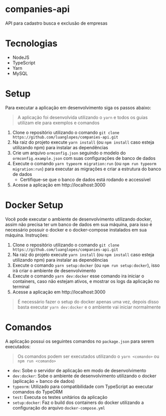 # companies-api

API para cadastro busca e exclusão de empresas

# Tecnologias

- NodeJS
- TypeScript
- Yarn
- MySQL

# Setup

Para executar a aplicação em desenvolvimento siga os passos abaixo:

> A aplicação foi desenvolvida utilizando o `yarn` e todos os guias utilizam ele para exemplos e comandos

1. Clone o repositório utilizando o comando `git clone https://github.com/luanglopes/companies-api.git`
2. Na raiz do projeto execute `yarn install` (ou `npm install` caso esteja utilizando npm) para instalar as dependências
3. Crie um arquivo `ormconfig.json` seguindo o modelo do `ormconfig.example.json` com suas configurações de banco de dados
4. Execute o comando `yarn typeorm migration:run` (ou `npm run typeorm migration:run`) para executar as migrações e criar a estrutura do banco de dados
    - Certifique-se que o banco de dados está rodando e accessível
5. Acesse a aplicação em http://localhost:3000

# Docker Setup

Você pode executar o ambiente de desenvolvimento utilizando docker, assim não precisa ter um banco de dados em sua máquina, para isso é necessário possuir o docker e o docker-compose instalados em sua máquina. Instruções:

1. Clone o repositório utilizando o comando `git clone https://github.com/luanglopes/companies-api.git`
2. Na raiz do projeto execute `yarn install` (ou `npm install` caso esteja utilizando npm) para instalar as dependências
3. Execute o comando `yarn setup:docker` (ou `npm run setup:docker`), isso irá criar o ambiente de desenvolvimento
4. Execute o comando `yarn dev:docker` esse comando ira iniciar o containers, caso não estejam ativos, e mostrar os logs da aplicação no terminal
5. Acesse a aplicação em http://localhost:3000

> É necessário fazer o setup do docker apenas uma vez, depois disso basta executar `yarn dev:docker` e o ambiente vai iniciar normalmente

# Comandos

A aplicação possui os seguintes comandos no `package.json` para serem executados:

> Os comandos podem ser executados utilizando o `yarn <comando>` ou `npm run <comando>`

- `dev`: Sobe o servidor de aplicação em modo de desenvolvimento
- `dev:docker`: Sobe o ambiente de desenvolvimento utilizando o docker (aplicação + banco de dados)
- `typeorm`: Utilizado para compatibilidade com TypeScript ao executar comandos do TypeORM
- `test`: Executa os testes unitários da aplicação
- `setup:docker`: Faz o build dos containers do docker utilizando a configuração do arquivo `docker-compose.yml`
